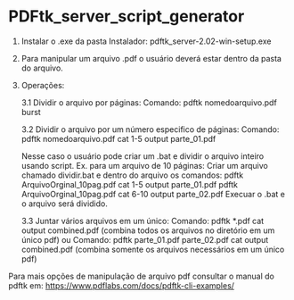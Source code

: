 # PDFtk_server_script_generator

1. Instalar o .exe da pasta Instalador: pdftk_server-2.02-win-setup.exe

2. Para manipular um arquivo .pdf o usuário deverá estar dentro da pasta do arquivo.

3. Operações:

    3.1 Dividir o arquivo por páginas:
    Comando: pdftk nomedoarquivo.pdf burst

    3.2 Dividir o arquivo por um número especifico de páginas:
    Comando: pdftk nomedoarquivo.pdf cat 1-5 output parte_01.pdf

    Nesse caso o usuário pode criar um .bat e dividir o arquivo inteiro usando script.
    Ex. para um arquivo de 10 páginas:
    Criar um arquivo chamado dividir.bat e dentro do arquivo os comandos:
    pdftk ArquivoOrginal_10pag.pdf cat 1-5 output parte_01.pdf
    pdftk ArquivoOrginal_10pag.pdf cat 6-10 output parte_02.pdf
    Execuar o .bat e o arquivo será dividido.
    

    3.3 Juntar vários arquivos em um único:
    Comando: pdftk *.pdf cat output combined.pdf (combina todos os arquivos no diretório em um único pdf)
    ou
    Comando: pdftk parte_01.pdf parte_02.pdf cat output combined.pdf (combina somente os arquivos necessários em um único pdf)

Para mais opções de manipulação de arquivo pdf consultar o manual do pdftk em:
https://www.pdflabs.com/docs/pdftk-cli-examples/
